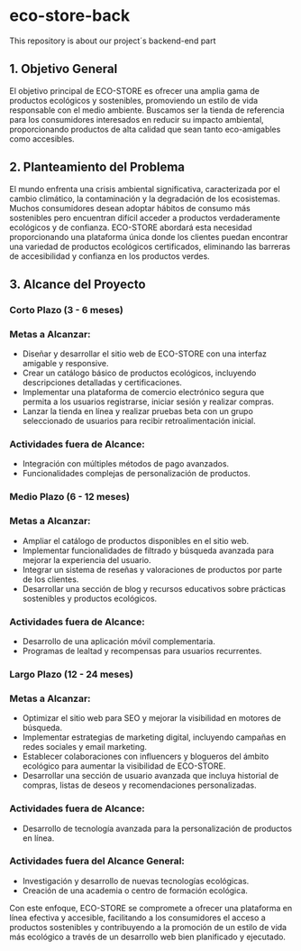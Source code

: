 # eco-store-back
This repository is about our project´s backend-end part

## 1. Objetivo General
El objetivo principal de ECO-STORE es ofrecer una amplia gama de productos ecológicos y sostenibles, promoviendo un estilo de vida responsable con el medio ambiente. Buscamos ser la tienda de referencia para los consumidores interesados en reducir su impacto ambiental, proporcionando productos de alta calidad que sean tanto eco-amigables como accesibles.

## 2. Planteamiento del Problema
El mundo enfrenta una crisis ambiental significativa, caracterizada por el cambio climático, la contaminación y la degradación de los ecosistemas. Muchos consumidores desean adoptar hábitos de consumo más sostenibles pero encuentran difícil acceder a productos verdaderamente ecológicos y de confianza. ECO-STORE abordará esta necesidad proporcionando una plataforma única donde los clientes puedan encontrar una variedad de productos ecológicos certificados, eliminando las barreras de accesibilidad y confianza en los productos verdes.

## 3. Alcance del Proyecto

### Corto Plazo (3 - 6 meses)

### Metas a Alcanzar:

- Diseñar y desarrollar el sitio web de ECO-STORE con una interfaz amigable y responsive.
- Crear un catálogo básico de productos ecológicos, incluyendo descripciones detalladas y certificaciones.
- Implementar una plataforma de comercio electrónico segura que permita a los usuarios registrarse, iniciar sesión y realizar compras.
- Lanzar la tienda en línea y realizar pruebas beta con un grupo seleccionado de usuarios para recibir retroalimentación inicial.

### Actividades fuera de Alcance:

- Integración con múltiples métodos de pago avanzados.
- Funcionalidades complejas de personalización de productos.

### Medio Plazo (6 - 12 meses)

### Metas a Alcanzar:

- Ampliar el catálogo de productos disponibles en el sitio web.
- Implementar funcionalidades de filtrado y búsqueda avanzada para mejorar la experiencia del usuario.
- Integrar un sistema de reseñas y valoraciones de productos por parte de los clientes.
- Desarrollar una sección de blog y recursos educativos sobre prácticas sostenibles y productos ecológicos.

### Actividades fuera de Alcance:

- Desarrollo de una aplicación móvil complementaria.
- Programas de lealtad y recompensas para usuarios recurrentes.

### Largo Plazo (12 - 24 meses)

### Metas a Alcanzar:

- Optimizar el sitio web para SEO y mejorar la visibilidad en motores de búsqueda.
- Implementar estrategias de marketing digital, incluyendo campañas en redes sociales y email marketing.
- Establecer colaboraciones con influencers y blogueros del ámbito ecológico para aumentar la visibilidad de ECO-STORE.
- Desarrollar una sección de usuario avanzada que incluya historial de compras, listas de deseos y recomendaciones  personalizadas.

### Actividades fuera de Alcance:

- Desarrollo de tecnología avanzada para la personalización de productos en línea.

### Actividades fuera del Alcance General:

- Investigación y desarrollo de nuevas tecnologías ecológicas.
- Creación de una academia o centro de formación ecológica.

Con este enfoque, ECO-STORE se compromete a ofrecer una plataforma en línea efectiva y accesible, facilitando a los consumidores el acceso a productos sostenibles y contribuyendo a la promoción de un estilo de vida más ecológico a través de un desarrollo web bien planificado y ejecutado.

